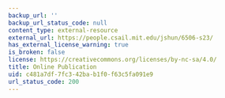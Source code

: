 ```yaml
---
backup_url: ''
backup_url_status_code: null
content_type: external-resource
external_url: https://people.csail.mit.edu/jshun/6506-s23/
has_external_license_warning: true
is_broken: false
license: https://creativecommons.org/licenses/by-nc-sa/4.0/
title: Online Publication
uid: c481a7df-7fc3-42ba-b1f0-f63c5fa091e9
url_status_code: 200
---
```

